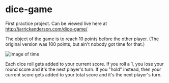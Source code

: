 # dice-game
First practice project. Can be viewed live here at http://jarrickanderson.com/dice-game/

The object of the game is to reach 10 points before the other player. (The original version was 100 points, but ain't nobody got time for that.)

![Image of time](https://media.tenor.com/images/ef67c19e7ad139ea0fe35381dd1c1c92/tenor.gif)

Each dice roll gets added to your current score. If you roll a 1, you lose your round score and it's the next player's turn. If you "hold" instead, then your current score gets added to your total score and it's the next player's turn.
